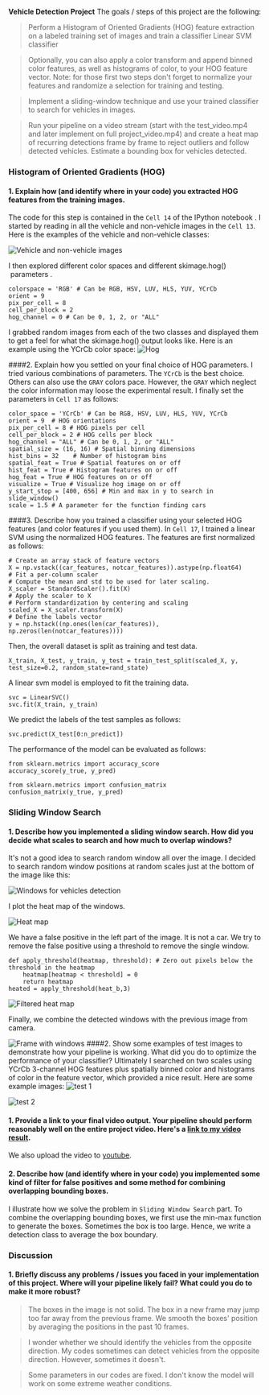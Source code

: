 **Vehicle Detection Project**
The goals / steps of this project are the following:
> Perform a Histogram of Oriented Gradients (HOG) feature extraction on a labeled training set of images and train a classifier Linear SVM classifier

> Optionally, you can also apply a color transform and append binned color features, as well as histograms of color, to your HOG feature vector.
Note: for those first two steps don't forget to normalize your features and randomize a selection for training and testing.

> Implement a sliding-window technique and use your trained classifier to search for vehicles in images.

> Run your pipeline on a video stream (start with the test_video.mp4 and later implement on full project_video.mp4) and create a heat map of recurring detections frame by frame to reject outliers and follow detected vehicles.
Estimate a bounding box for vehicles detected.


### Histogram of Oriented Gradients (HOG)
#### 1. Explain how (and identify where in your code) you extracted HOG features from the training images.
The code for this step is contained in the `Cell 14` of the IPython notebook . I started by reading in all the vehicle and non-vehicle images in the `Cell 13`. Here is the examples  of the vehicle and non-vehicle classes:

![Vehicle and non-vehicle images](http://upload-images.jianshu.io/upload_images/2528310-a86f74bee987db90.png?imageMogr2/auto-orient/strip%7CimageView2/2/w/720)

I then explored different color spaces and different skimage.hog()
 parameters .
```
colorspace = 'RGB' # Can be RGB, HSV, LUV, HLS, YUV, YCrCb
orient = 9
pix_per_cell = 8
cell_per_block = 2
hog_channel = 0 # Can be 0, 1, 2, or "ALL"
```
I grabbed random images from each of the two classes and displayed them to get a feel for what the skimage.hog() output looks like.
Here is an example using the YCrCb color space:
![Hog](http://upload-images.jianshu.io/upload_images/2528310-5d5457140c146f03.png?imageMogr2/auto-orient/strip%7CimageView2/2/w/720)

####2. Explain how you settled on your final choice of HOG parameters.
I tried various combinations of parameters. The `YCrCb` is the best choice. Others can also use the `GRAY` colors pace. However, the `GRAY` which neglect the color information may loose the experimental result. I finally set the parameters in `Cell 17` as follows:
```
color_space = 'YCrCb' # Can be RGB, HSV, LUV, HLS, YUV, YCrCb
orient = 9  # HOG orientations
pix_per_cell = 8 # HOG pixels per cell
cell_per_block = 2 # HOG cells per block
hog_channel = "ALL" # Can be 0, 1, 2, or "ALL"
spatial_size = (16, 16) # Spatial binning dimensions
hist_bins = 32    # Number of histogram bins
spatial_feat = True # Spatial features on or off
hist_feat = True # Histogram features on or off
hog_feat = True # HOG features on or off
visualize = True # Visualize hog image on or off
y_start_stop = [400, 656] # Min and max in y to search in slide_window()
scale = 1.5 # A parameter for the function finding cars
```

####3. Describe how you trained a classifier using your selected HOG features (and color features if you used them).
In `Cell 17`, I trained a linear SVM using the normalized HOG features. The features are first normalized as follows:

```
# Create an array stack of feature vectors
X = np.vstack((car_features, notcar_features)).astype(np.float64)                        
# Fit a per-column scaler
# Compute the mean and std to be used for later scaling.
X_scaler = StandardScaler().fit(X)
# Apply the scaler to X
# Perform standardization by centering and scaling
scaled_X = X_scaler.transform(X)
# Define the labels vector
y = np.hstack((np.ones(len(car_features)), np.zeros(len(notcar_features))))
```
Then, the overall dataset is split as training and test data. 
```
X_train, X_test, y_train, y_test = train_test_split(scaled_X, y, test_size=0.2, random_state=rand_state)
```
A linear svm model is employed to fit the training data. 
```
svc = LinearSVC()
svc.fit(X_train, y_train)
```
We predict the labels of the test samples as follows:
```
svc.predict(X_test[0:n_predict])
```
The performance of the model can be evaluated as follows:
```
from sklearn.metrics import accuracy_score
accuracy_score(y_true, y_pred)

from sklearn.metrics import confusion_matrix
confusion_matrix(y_true, y_pred)
```
### Sliding Window Search
#### 1. Describe how you implemented a sliding window search. How did you decide what scales to search and how much to overlap windows?
It's not a good idea to search random window all over the image. I decided to search random window positions at random scales just at the bottom of the image like this: 

![Windows for vehicles detection](http://upload-images.jianshu.io/upload_images/2528310-cc5502a8116f1874.png?imageMogr2/auto-orient/strip%7CimageView2/2/w/720)

I plot the heat map of the windows.

![Heat map](http://upload-images.jianshu.io/upload_images/2528310-76a5d30724b306f4.png?imageMogr2/auto-orient/strip%7CimageView2/2/w/720)

We have a false positive in the left part of the image. It is not a car. We try to remove the false positive using a threshold to remove the single window. 
```
def apply_threshold(heatmap, threshold): # Zero out pixels below the threshold in the heatmap
    heatmap[heatmap < threshold] = 0 
    return heatmap 
heated = apply_threshold(heat_b,3)
``` 

![Filtered heat map](http://upload-images.jianshu.io/upload_images/2528310-17595c3ecac7909b.png?imageMogr2/auto-orient/strip%7CimageView2/2/w/720)

Finally, we combine the detected windows  with the previous image from camera. 


![Frame with windows](http://upload-images.jianshu.io/upload_images/2528310-b52d1cf9e3ae901c.png?imageMogr2/auto-orient/strip%7CimageView2/2/w/720)
####2. Show some examples of test images to demonstrate how your pipeline is working. What did you do to optimize the performance of your classifier?
Ultimately I searched on two scales using YCrCb 3-channel HOG features plus spatially binned color and histograms of color in the feature vector, which provided a nice result. Here are some example images:
![test 1](http://upload-images.jianshu.io/upload_images/2528310-2e229838cd6b1b21.png?imageMogr2/auto-orient/strip%7CimageView2/2/w/720)

![test 2](http://upload-images.jianshu.io/upload_images/2528310-07a57ec28d1a8bbc.png?imageMogr2/auto-orient/strip%7CimageView2/2/w/720)

#### 1. Provide a link to your final video output. Your pipeline should perform reasonably well on the entire project video. Here's a [link to my video result](https://github.com/fighting41love/Udacity_Vehicle_Detection/blob/master/project_video_output.mp4).
We also upload the video to [youtube]().

#### 2. Describe how (and identify where in your code) you implemented some kind of filter for false positives and some method for combining overlapping bounding boxes.
I illustrate how we solve the problem in `Sliding Window Search` part. To combine the overlapping bounding boxes, we first use the min-max function to generate the boxes. Sometimes the box is too large. Hence, we write a detection class to average the box boundary.

### Discussion
#### 1. Briefly discuss any problems / issues you faced in your implementation of this project. Where will your pipeline likely fail? What could you do to make it more robust?

> The boxes in the image is not solid. The box in a new frame may jump too far away from the previous frame. We smooth the boxes' position by averaging the positions in the past 10 frames.

> I wonder whether we should identify the vehicles from the opposite direction. My codes sometimes can detect vehicles from the opposite direction. However, sometimes it doesn't. 

> Some parameters in our codes are fixed. I don't know the model will work on some extreme weather conditions.
